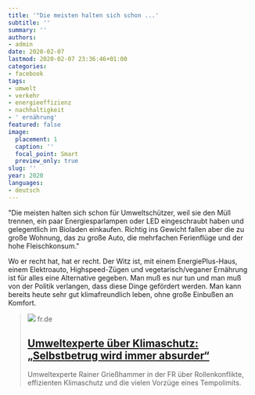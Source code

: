 ```yaml
---
title: '"Die meisten halten sich schon ...'
subtitle: ''
summary: ''
authors:
- admin
date: 2020-02-07
lastmod: 2020-02-07 23:36:46+01:00
categories:
- facebook
tags:
- umwelt
- verkehr
- energieeffizienz
- nachhaltigkeit
- ' ernährung'
featured: false
image:
  placement: 1
  caption: ''
  focal_point: Smart
  preview_only: true
slug: ''
year: 2020
languages:
- deutsch
---
```


"Die meisten halten sich schon für Umweltschützer, weil sie den Müll trennen, ein paar Energiesparlampen oder LED eingeschraubt haben und gelegentlich im Bioladen einkaufen. Richtig ins Gewicht fallen aber die zu große Wohnung, das zu große Auto, die mehrfachen Ferienflüge und der hohe Fleischkonsum."

Wo er recht hat, hat er recht. Der Witz ist, mit einem EnergiePlus-Haus, einem Elektroauto, Highspeed-Zügen und vegetarisch/veganer Ernährung ist für alles eine Alternative gegeben. Man muß es nur tun und man muß von der Politik verlangen, dass diese Dinge gefördert werden. Man kann bereits heute sehr gut klimafreundlich leben, ohne große Einbußen an Komfort.
> [![](https://www.fr.de/assets/images/7/115/7115878-415420028-rainer-griesshammer-klimaschutz-selbstbetrug-2uQIjHSgclfe.jpg)](https://www.fr.de/wirtschaft/umweltexperte-klimaschutz-selbstbetrug-wird-immer-absurder-13514343.html)
> fr.de
> ## [Umweltexperte über Klimaschutz: „Selbstbetrug wird immer absurder“](https://www.fr.de/wirtschaft/umweltexperte-klimaschutz-selbstbetrug-wird-immer-absurder-13514343.html)
>
>Umweltexperte Rainer Grießhammer in der FR über Rollenkonflikte, effizienten Klimaschutz und die vielen Vorzüge eines Tempolimits.